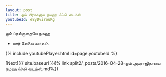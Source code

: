 ```yaml
---
layout: post
title: ஓம் பிரமானாய நமஹ ௧௦௮ டைம்ஸ்
youtubeId: e8yDvirouKg
---
```

 
 
 ஓம் ப்ரவ்ருதையே நமஹ  
 
 -  யார் வேலை வடிவம் 
 
  
 
  
 
 
 
 
 
 


{% include youtubePlayer.html id=page.youtubeId %}
 
[Next]({{ site.baseurl }}{% link  split2/_posts/2016-04-28-ஓம் அபராஜிதாயை நமஹ ௧௦௮ டைம்ஸ்.md%})
 
